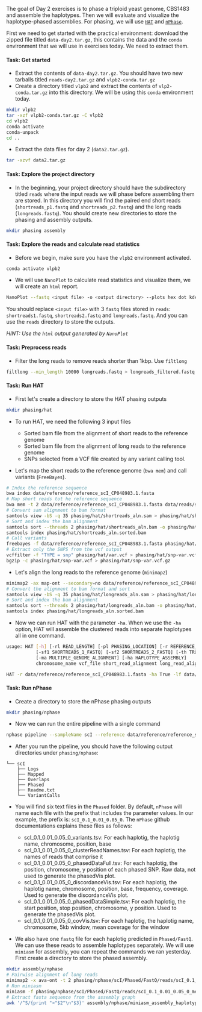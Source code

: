 The goal of Day 2 exercises is to phase a triploid yeast genome, CBS1483 and assemble the haplotypes. Then we will evaluate and visualize the haplotype-phased assemblies. For phasing, we will use [`HAT`](https://github.com/AbeelLab/hat) and [`nPhase`](https://github.com/OmarOakheart/nPhase).

First we need to get started with the practical environment: download the zipped file titled `data-day2.tar.gz`, this contains the data and the `conda` environment that we will use in exercises today. We need to extract them.

#### Task: Get started

- Extract the contents of `data-day2.tar.gz`. You should have two new tarballs titled `reads-day2.tar.gz` and `vlpb2-conda.tar.gz`
- Create a directory titled `vlpb2` and extract the contents of `vlp2-conda.tar.gz` into this directory. We will be using this `conda` environment today.

```bash
mkdir vlpb2
tar -xzf vlpb2-conda.tar.gz -C vlpb2
cd vlpb2
conda activate
conda-unpack
cd ..
```

- Extract the data files for day 2 (`data2.tar.gz`). 

```bash
tar -xzvf data2.tar.gz
```

#### Task: Explore the project directory

- In the beginning, your project directory should have the subdirectory titled `reads` where the input reads we will phase before assembling them are stored. In this directory you will find the paired end short reads (`shortreads_p1.fastq` and `shortreads_p2.fastq`) and the long reads (`longreads.fastq`). You should create new directories to store the phasing and assembly outputs. 

```bash
mkdir phasing assembly
```

#### Task: Explore the reads and calculate read statistics

- Before we begin, make sure you have the `vlpb2` environment activated.

```bash
conda activate vlpb2
```

- We will use `NanoPlot` to calculate read statistics and visualize them, we will create an `html` report.

```bash
NanoPlot --fastq <input file> -o <output directory> --plots hex dot kde
```

You should replace `<input file>` with 3 `fastq` files stored in `reads`: `shortreads1.fastq`, `shortreads2.fastq` and `longreads.fastq`. And you can use the `reads` directory to store the outputs.

*HINT: Use the `html` output generated by `NanoPlot`*

#### Task: Preprocess reads

- Filter the long reads to remove reads shorter than 1kbp. Use `filtlong`

```bash
filtlong --min_length 10000 longreads.fastq > longreads_filtered.fastq
```

#### Task: Run HAT

- First let's create a directory to store the HAT phasing outputs

```bash
mkdir phasing/hat
```

- To run HAT, we need the following 3 input files
	- Sorted bam file from the alignment of short reads to the reference genome
	- Sorted bam file from the alignment of long reads to the reference genome
	- SNPs selected from a VCF file created by any variant calling tool.
    
- Let's map the short reads to the reference genome (`bwa mem`) and call variants (`FreeBayes`).

```bash
# Index the reference sequence
bwa index data/reference/reference_scI_CP048983.1.fasta
# Map short reads tot he reference sequence
bwa mem -t 2 data/reference/reference_scI_CP048983.1.fasta data/reads/shortreads1.fastq data/reads/shortreads2.fastq > phasing/hat/shortreads_aln.sam
# Convert sam alignment to bam format
samtools view -bS -q 35 phasing/hat/shortreads_aln.sam > phasing/hat/shortreads_aln.bam
# Sort and index the bam alignment
samtools sort --threads 2 phasing/hat/shortreads_aln.bam -o phasing/hat/shortreads_aln.sorted.bam
samtools index phasing/hat/shortreads_aln.sorted.bam
# Call variants
freebayes -f data/reference/reference_scI_CP048983.1.fasta phasing/hat/shortreads_aln.sorted.bam --ploidy 3 > phasing/hat/var.vcf
# Extract only the SNPS from the vcf output
vcffilter -f "TYPE = snp" phasing/hat/var.vcf > phasing/hat/snp-var.vcf
bgzip -c phasing/hat/snp-var.vcf > phasing/hat/snp-var.vcf.gz
```

- Let's align the long reads to the reference genome (`minimap2`)
```bash
minimap2 -ax map-ont --secondary=no data/reference/reference_scI_CP048983.1.fasta data/reads/longreads_filtered.fastq > phasing/hat/longreads_aln.sam
# Convert the alignment to bam format and sort
samtools view -bS -q 35 phasing/hat/longreads_aln.sam > phasing/hat/longreads_aln.bam
# Sort and index the bam alignment
samtools sort --threads 2 phasing/hat/longreads_aln.bam -o phasing/hat/longreads_aln.sorted.bam
samtools index phasing/hat/longreads_aln.sorted.bam
```

- Now we can run HAT with the parameter `-ha`. When we use the `-ha` option, HAT will assemble the clustered reads into separate haplotypes all in one command. 

```bash
usage: HAT [-h] [-rl READ_LENGTH] [-pl PHASING_LOCATION] [-r REFERENCE_FILE] [-lf LONGREADS_FASTA]
           [-sf1 SHORTREADS_1_FASTQ] [-sf2 SHORTREADS_2_FASTQ] [-th TRUE_HAPLOTYPES]
           [-ma MULTIPLE_GENOME_ALIGNMENT] [-ha HAPLOTYPE_ASSEMBLY]
           chromosome_name vcf_file short_read_alignment long_read_alignment ploidy output output_dir
```

```bash
HAT -r data/reference/reference_scI_CP048983.1.fasta -ha True -lf data/reads/longreads_filtered.fastq -sf1 data/reads/shortreads1.fastq -sf2 data/reads/shortreads2.fastq CP048983.1 phasing/hat/snp-var.vcf.gz phasing/hat/shortreads_aln.sorted.bam phasing/hat/longreads_aln.sorted.bam 3 scI phasing/hat
```

#### Task: Run nPhase

- Create a directory to store the nPhase phasing outputs

```bash
mkdir phasing/nphase
```

- Now we can run the entire pipeline with a single command

```bash
nphase pipeline --sampleName scI --reference data/reference/reference_scI_CP048983.1.fasta --output phasing/nphase --longReads data/reads/longreads_filtered.fastq --longReadPlatform ont --R1 data/reads/shortreads1.fastq --R2 data/reads/shortreads2.fastq --threads 2
```
- After you run the pipeline, you should have the following output directories under `phasing/nphase`:

```
└── scI
    ├── Logs
    ├── Mapped
    ├── Overlaps
    ├── Phased
    ├── Readme.txt
    └── VariantCalls
```
- You will find six text files in the `Phased` folder. By default, `nPhase` will name each file with the prefix that includes the parameter values. In our example, the prefix is: `scI_0.1_0.01_0.05_0`. The `nPhase` github documentations explains these files as follows:
	- scI_0.1_0.01_0.05_0_variants.tsv: For each haplotig, the haplotig name, chromosome, position, base
	- scI_0.1_0.01_0.05_0_clusterReadNames.tsv: For each haplotig, the names of reads that comprise it
	- scI_0.1_0.01_0.05_0_phasedDataFull.tsv: For each haplotig, the position, chromosome, y position of each phased SNP. Raw data, not used to generate the phasedVis plot.
	- scI_0.1_0.01_0.05_0_discordanceVis.tsv: For each haplotig, the haplotig name, chromosome, position, base, frequency, coverage. Used to generate the discordanceVis plot.
	- scI_0.1_0.01_0.05_0_phasedDataSimple.tsv: For each haplotig, the start position, stop position, chromosome, y position. Used to generate the phasedVis plot.
	- scI_0.1_0.01_0.05_0_covVis.tsv: For each haplotig, the haplotig name, chromosome, 5kb window, mean coverage for the window
    
- We also have one `fastq` file for each haplotig predicted in `Phased/FastQ`. We can use these reads to assemble haplotypes separately. We will use `miniasm` for assembly, you can repeat the commands we ran yesterday. First create a directory to store the phased assembly. 

```bash
mkdir assembly/nphase
# Pairwise alignment of long reads
minimap2 -x ava-ont -t 2 phasing/nphase/scI/Phased/FastQ/reads/scI_0.1_0.01_0.05_0_mergedCluster_1944.fastq.gz phasing/nphase/scI/Phased/FastQ/reads/scI_0.1_0.01_0.05_0_mergedCluster_1944.fastq.gz > assembly/nphase/pairwise_longread_aln_hap1otype1.paf
# Run miniasm
miniasm -f phasing/nphase/scI/Phased/FastQ/reads/scI_0.1_0.01_0.05_0_mergedCluster_1944.fastq.gz assembly/nphase/pairwise_longread_aln_hap1otype1.paf > assembly/nphase/miniasm_assembly_haplotype1.gfa
# Extract fasta sequence from the assembly graph
awk '/^S/{print ">"$2"\n"$3}' assembly/nphase/miniasm_assembly_haplotype1.gfa | fold > assembly/nphase/miniasm_assembly_haplotype1.fasta
```
